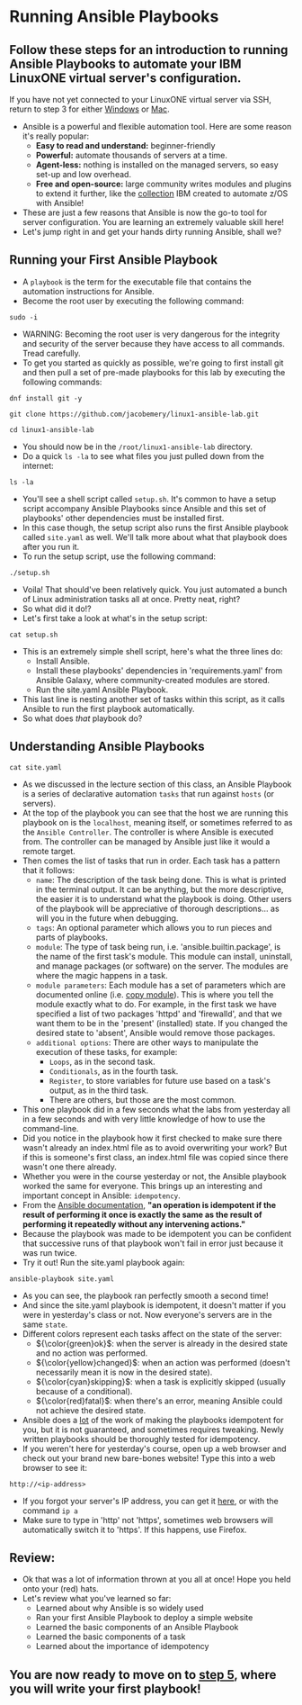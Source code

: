 # Running Ansible Playbooks
## Follow these steps for an introduction to running Ansible Playbooks to automate your IBM LinuxONE virtual server's configuration.
If you have not yet connected to your LinuxONE virtual server via SSH, return to step 3 for either [Windows](./3_windows_connect.md) or [Mac](./3_mac_connect.md).
* Ansible is a powerful and flexible automation tool. Here are some reason it's really popular:
    - <b>Easy to read and understand:</b> beginner-friendly
    - <b>Powerful:</b> automate thousands of servers at a time.
    - <b>Agent-less:</b> nothing is installed on the managed servers, so easy set-up and low overhead.
    - <b>Free and open-source:</b> large community writes modules and plugins to extend it further, like the [collection](https://www.ibm.com/support/z-content-solutions/ansible/) IBM created to automate z/OS with Ansible!
* These are just a few reasons that Ansible is now the go-to tool for server configuration. You are learning an extremely valuable skill here!
* Let's jump right in and get your hands dirty running Ansible, shall we?
## Running your First Ansible Playbook
* A `playbook` is the term for the executable file that contains the automation instructions for Ansible.
* Become the root user by executing the following command:
```
sudo -i
```
* WARNING: Becoming the root user is very dangerous for the integrity and security of the server because they have access to all commands. Tread carefully.
* To get you started as quickly as possible, we're going to first install git and then pull a set of pre-made playbooks for this lab by executing the following commands:
```
dnf install git -y
```
```
git clone https://github.com/jacobemery/linux1-ansible-lab.git
```
```
cd linux1-ansible-lab
```
* You should now be in the `/root/linux1-ansible-lab` directory.
* Do a quick `ls -la` to see what files you just pulled down from the internet:
```
ls -la
```
* You'll see a shell script called `setup.sh`. It's common to have a setup script accompany Ansible Playbooks since Ansible and this set of playbooks' other dependencies must be installed first.
* In this case though, the setup script also runs the first Ansible playbook called `site.yaml` as well. We'll talk more about what that playbook does after you run it.
* To run the setup script, use the following command:
```
./setup.sh
```
* Voila! That should've been relatively quick. You just automated a bunch of Linux administration tasks all at once. Pretty neat, right?
* So what did it do!?
* Let's first take a look at what's in the setup script:
```
cat setup.sh
```
* This is an extremely simple shell script, here's what the three lines do:
    * Install Ansible.
    * Install these playbooks' dependencies in 'requirements.yaml' from Ansible Galaxy, where community-created modules are stored.
    * Run the site.yaml Ansible Playbook.
* This last line is nesting another set of tasks within this script, as it calls Ansible to run the first playbook automatically.
* So what does <i>that</i> playbook do?
## Understanding Ansible Playbooks
```
cat site.yaml
```
* As we discussed in the lecture section of this class, an Ansible Playbook is a series of declarative automation `tasks` that run against `hosts` (or servers).
* At the top of the playbook you can see that the host we are running this playbook on is the `localhost`, meaning itself, or sometimes referred to as the `Ansible Controller`. The controller is where Ansible is executed from. The controller can be managed by Ansible just like it would a remote target.
* Then comes the list of tasks that run in order. Each task has a pattern that it follows:
    * `name`: The description of the task being done. This is what is printed in the terminal output. It can be anything, but the more descriptive, the easier it is to understand what the playbook is doing. Other users of the playbook will be appreciative of thorough descriptions... as will you in the future when debugging.
    * `tags`: An optional parameter which allows you to run pieces and parts of playbooks.
    * `module`: The type of task being run, i.e. 'ansible.builtin.package', is the name of the first task's module. This module can install, uninstall, and manage packages (or software) on the server. The modules are where the magic happens in a task.
    * `module parameters`: Each module has a set of parameters which are documented online (i.e. [copy module](https://docs.ansible.com/ansible/latest/collections/ansible/builtin/copy_module.html)). This is where you tell the module exactly what to do. For example, in the first task we have specified a list of two packages 'httpd' and 'firewalld', and that we want them to be in the 'present' (installed) state. If you changed the desired state to 'absent', Ansible would remove those packages.
    * `additional options`: There are other ways to manipulate the execution of these tasks, for example:
        * `Loops`, as in the second task.
        * `Conditionals`, as in the fourth task.
        * `Register`, to store variables for future use based on a task's output, as in the third task.
        * There are others, but those are the most common.
* This one playbook did in a few seconds what the labs from yesterday all in a few seconds and with very little knowledge of how to use the command-line.
* Did you notice in the playbook how it first checked to make sure there wasn't already an index.html file as to avoid overwriting your work? But if this is someone's first class, an index.html file was copied since there wasn't one there already.
* Whether you were in the course yesterday or not, the Ansible playbook worked the same for everyone. This brings up an interesting and important concept in Ansible: `idempotency`.
* From the [Ansible documentation](https://docs.ansible.com/ansible/latest/reference_appendices/glossary.html), <b>"an operation is idempotent if the result of performing it once is exactly the same as the result of performing it repeatedly without any intervening actions."</b>
* Because the playbook was made to be idempotent you can be confident that successive runs of that playbook won't fail in error just because it was run twice.
* Try it out! Run the site.yaml playbook again:
```
ansible-playbook site.yaml
```
* As you can see, the playbook ran perfectly smooth a second time!
* And since the site.yaml playbook is idempotent, it doesn't matter if you were in yesterday's class or not. Now everyone's servers are in the same `state`. 
* Different colors represent each tasks affect on the state of the server:
    * ${\color{green}ok}$: when the server is already in the desired state and no action was performed.
    * ${\color{yellow}changed}$: when an action was performed (doesn't necessarily mean it is now in the desired state).
    * ${\color{cyan}skipping}$: when a task is explicitly skipped (usually because of a conditional).
    * ${\color{red}fatal}$: when there's an error, meaning Ansible could not achieve the desired state.
* Ansible does a <u>lot</u> of the work of making the playbooks idempotent for you, but it is not guaranteed, and sometimes requires tweaking. Newly written playbooks should be thoroughly tested for idempotency.
* If you weren't here for yesterday's course, open up a web browser and check out your brand new bare-bones website! Type this into a web browser to see it:
```
http://<ip-address>
```
* If you forgot your server's IP address, you can get it [here](https://linuxone.cloud.marist.edu/#/instance), or with the command `ip a`
* Make sure to type in 'http' not 'https', sometimes web browsers will automatically switch it to 'https'. If this happens, use Firefox.
## Review:
* Ok that was a lot of information thrown at you all at once! Hope you held onto your (red) hats.
* Let's review what you've learned so far:
    * Learned about why Ansible is so widely used
    * Ran your first Ansible Playbook to deploy a simple website
    * Learned the basic components of an Ansible Playbook
    * Learned the basic components of a task
    * Learned about the importance of idempotency

## You are now ready to move on to [step 5](./5_write_playbooks.md), where you will write your first playbook!

